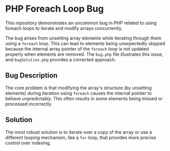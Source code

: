 # PHP Foreach Loop Bug

This repository demonstrates an uncommon bug in PHP related to using foreach loops to iterate and modify arrays concurrently.

The bug arises from unsetting array elements while iterating through them using a `foreach` loop.  This can lead to elements being unexpectedly skipped because the internal array pointer of the `foreach` loop is not updated properly when elements are removed.  The `bug.php` file illustrates this issue, and `bugSolution.php` provides a corrected approach.

## Bug Description

The core problem is that modifying the array's structure (by unsetting elements) during iteration using `foreach` causes the internal pointer to behave unpredictably.  This often results in some elements being missed or processed incorrectly.

## Solution

The most robust solution is to iterate over a copy of the array or use a different looping mechanism, like a `for` loop, that provides more precise control over indexing.